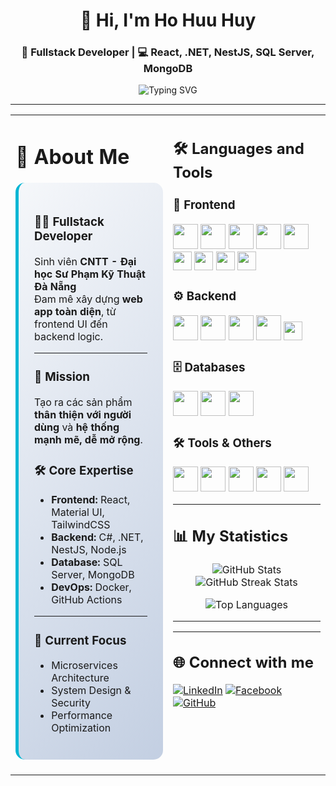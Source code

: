 <div align="center">

# 👋 Hi, I'm Ho Huu Huy  
### 🚀 Fullstack Developer | 💻 React, .NET, NestJS, SQL Server, MongoDB  

<img src="https://readme-typing-svg.herokuapp.com?font=Fira+Code&size=28&pause=1000&color=06B6D4&center=true&vCenter=true&width=600&lines=Passionate+about+Fullstack+Development;Love+clean+code+and+scalable+systems;Always+learning+new+technologies" alt="Typing SVG" />


 

<!--   ### 🌍 Status & Focus  
![Status](https://img.shields.io/badge/Status-Available%20for%20Work-brightgreen?style=for-the-badge)  
![Focus](https://img.shields.io/badge/Focus-Full%20Stack%20Development-blue?style=for-the-badge)  
![Location](https://img.shields.io/badge/Location-Viet%20Nam-red?style=for-the-badge)     /> -->
---

<!--     <img src="https://user-images.githubusercontent.com/74038190/212257467-871d32b7-e401-42e8-a166-fcfd7baa4c6b.gif" width="400" alt="Coding Animation" /> -->
</div>


<div align="center">

<table>
<tr>
<td width="50%" valign="top">

# 💫 About Me

<div style="background: linear-gradient(135deg, #f5f7fa 0%, #c3cfe2 100%); padding: 25px; border-radius: 15px; border-left: 5px solid #06b6d4; margin: 20px 0;">

### 👨‍💻 Fullstack Developer  

Sinh viên **CNTT - Đại học Sư Phạm Kỹ Thuật Đà Nẵng**  
Đam mê xây dựng **web app toàn diện**, từ frontend UI đến backend logic.  

---

### 🎯 Mission  
Tạo ra các sản phẩm **thân thiện với người dùng** và **hệ thống mạnh mẽ, dễ mở rộng**.

### 🛠️ Core Expertise  
- **Frontend:** React, Material UI, TailwindCSS  
- **Backend:** C#, .NET, NestJS, Node.js  
- **Database:** SQL Server, MongoDB  
- **DevOps:** Docker, GitHub Actions  

---

### 🌱 Current Focus  
- Microservices Architecture  
- System Design & Security  
- Performance Optimization  

</div>

</td>
<td width="50%" valign="top">

## 🛠️ Languages and Tools

### 🎨 Frontend
<p>
  <img src="https://cdn.jsdelivr.net/gh/devicons/devicon/icons/react/react-original.svg" width="40" height="40"/>
  <img src="https://cdn.jsdelivr.net/gh/devicons/devicon/icons/javascript/javascript-original.svg" width="40" height="40"/>
  <img src="https://cdn.jsdelivr.net/gh/devicons/devicon/icons/typescript/typescript-original.svg" width="40" height="40"/>
  <img src="https://cdn.jsdelivr.net/gh/devicons/devicon/icons/html5/html5-original.svg" width="40" height="40"/>
  <img src="https://cdn.jsdelivr.net/gh/devicons/devicon/icons/css3/css3-original.svg" width="40" height="40"/>
  <img src="https://img.shields.io/badge/AntDesign-0170FE?style=for-the-badge&logo=antdesign&logoColor=white" height="30"/>
  <img src="https://img.shields.io/badge/Bootstrap-563D7C?style=for-the-badge&logo=bootstrap&logoColor=white" height="30"/>
  <img src="https://img.shields.io/badge/TailwindCSS-06B6D4?style=for-the-badge&logo=tailwindcss&logoColor=white" height="30"/>
  <img src="https://img.shields.io/badge/Material%20UI-007FFF?style=for-the-badge&logo=mui&logoColor=white" height="30"/>
</p>

### ⚙️ Backend
<p>
  <img src="https://cdn.jsdelivr.net/gh/devicons/devicon/icons/java/java-original.svg" width="40" height="40"/>
  <img src="https://cdn.jsdelivr.net/gh/devicons/devicon/icons/spring/spring-original.svg" width="40" height="40"/>
  <img src="https://cdn.jsdelivr.net/gh/devicons/devicon/icons/csharp/csharp-original.svg" width="40" height="40"/>
  <img src="https://cdn.jsdelivr.net/gh/devicons/devicon/icons/nodejs/nodejs-original.svg" width="40" height="40"/>
  <img src="https://img.shields.io/badge/NestJS-E0234E?style=for-the-badge&logo=nestjs&logoColor=white" height="30"/>
</p>

### 🗄️ Databases
<p>
  <img src="https://cdn.jsdelivr.net/gh/devicons/devicon/icons/mysql/mysql-original.svg" width="40" height="40"/>
  <img src="https://cdn.jsdelivr.net/gh/devicons/devicon/icons/microsoftsqlserver/microsoftsqlserver-plain.svg" width="40" height="40"/>
  <img src="https://cdn.jsdelivr.net/gh/devicons/devicon/icons/mongodb/mongodb-original.svg" width="40" height="40"/>
</p>

### 🛠️ Tools & Others
<p>
  <img src="https://cdn.jsdelivr.net/gh/devicons/devicon/icons/git/git-original.svg" width="40" height="40"/>
  <img src="https://cdn.jsdelivr.net/gh/devicons/devicon/icons/github/github-original.svg" width="40" height="40"/>
  <img src="https://cdn.jsdelivr.net/gh/devicons/devicon/icons/docker/docker-original.svg" width="40" height="40"/>
  <img src="https://cdn.jsdelivr.net/gh/devicons/devicon/icons/vscode/vscode-original.svg" width="40" height="40"/>
  <img src="https://cdn.jsdelivr.net/gh/devicons/devicon/icons/intellij/intellij-original.svg" width="40" height="40"/>
</p>

---

## 📊 My Statistics
<p align="center">
  <img src="https://github-readme-stats.vercel.app/api?username=horapcode&show_icons=true&theme=radical" alt="GitHub Stats" />
  <img src="https://github-readme-streak-stats.herokuapp.com/?user=horapcode&theme=radical" alt="GitHub Streak Stats" />
</p>

<p align="center">
  <img src="https://github-readme-stats.vercel.app/api/top-langs/?username=horapcode&layout=compact&theme=radical" alt="Top Languages" />
</p>

---


---

## 🌐 Connect with me
[![LinkedIn](https://img.shields.io/badge/LinkedIn-blue?style=for-the-badge&logo=linkedin)](https://www.linkedin.com/in/h%E1%BB%93-h%E1%BB%AFu-huy-812192349/)
[![Facebook](https://img.shields.io/badge/Facebook-1877F2?style=for-the-badge&logo=facebook&logoColor=white)](https://www.facebook.com/hohuuhuy205/)
[![GitHub](https://img.shields.io/badge/GitHub-333?style=for-the-badge&logo=github)](https://github.com/horapcode)


<!-- # 📊GitHub Stats :
![](https://github-readme-stats.vercel.app/api?username=horapcode&theme=radical&hide_border=false&include_all_commits=false&count_private=false)<br/>
![](https://github-readme-streak-stats.herokuapp.com/?user=horapcode&theme=radical&hide_border=false)<br/>
![](https://github-readme-stats.vercel.app/api/top-langs/?username=horapcode&theme=radical&hide_border=false&include_all_commits=false&count_private=false&layout=compact)

---
[![](https://visitcount.itsvg.in/api?id=horapcode&icon=0&color=0)](https://visitcount.itsvg.in)
 -->
